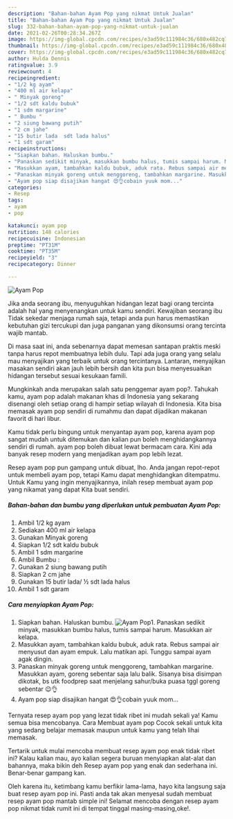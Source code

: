 ```yaml
---
description: "Bahan-bahan Ayam Pop yang nikmat Untuk Jualan"
title: "Bahan-bahan Ayam Pop yang nikmat Untuk Jualan"
slug: 332-bahan-bahan-ayam-pop-yang-nikmat-untuk-jualan
date: 2021-02-26T00:28:34.267Z
image: https://img-global.cpcdn.com/recipes/e3ad59c111984c36/680x482cq70/ayam-pop-foto-resep-utama.jpg
thumbnail: https://img-global.cpcdn.com/recipes/e3ad59c111984c36/680x482cq70/ayam-pop-foto-resep-utama.jpg
cover: https://img-global.cpcdn.com/recipes/e3ad59c111984c36/680x482cq70/ayam-pop-foto-resep-utama.jpg
author: Hulda Dennis
ratingvalue: 3.9
reviewcount: 4
recipeingredient:
- "1/2 kg ayam"
- "400 ml air kelapa"
- " Minyak goreng"
- "1/2 sdt kaldu bubuk"
- "1 sdm margarine"
- " Bumbu "
- "2 siung bawang putih"
- "2 cm jahe"
- "15 butir lada  sdt lada halus"
- "1 sdt garam"
recipeinstructions:
- "Siapkan bahan. Haluskan bumbu."
- "Panaskan sedikit minyak, masukkan bumbu halus, tumis sampai harum. Masukkan air kelapa."
- "Masukkan ayam, tambahkan kaldu bubuk, aduk rata. Rebus sampai air menyusut dan ayam empuk. Lalu matikan api. Tunggu sampai ayam agak dingin."
- "Panaskan minyak goreng untuk menggoreng, tambahkan margarine. Masukkan ayam, goreng sebentar saja lalu balik. Sisanya bisa disimpan dikotak, bs utk foodprep saat menjelang sahur/buka puasa tggl goreng sebentar 😉👌"
- "Ayam pop siap disajikan hangat 😍👌cobain yuuk mom..."
categories:
- Resep
tags:
- ayam
- pop

katakunci: ayam pop 
nutrition: 148 calories
recipecuisine: Indonesian
preptime: "PT31M"
cooktime: "PT35M"
recipeyield: "3"
recipecategory: Dinner

---
```



![Ayam Pop](https://img-global.cpcdn.com/recipes/e3ad59c111984c36/680x482cq70/ayam-pop-foto-resep-utama.jpg)

Jika anda seorang ibu, menyuguhkan hidangan lezat bagi orang tercinta adalah hal yang menyenangkan untuk kamu sendiri. Kewajiban seorang ibu Tidak sekedar menjaga rumah saja, tetapi anda pun harus memastikan kebutuhan gizi tercukupi dan juga panganan yang dikonsumsi orang tercinta wajib mantab.

Di masa  saat ini, anda sebenarnya dapat memesan santapan praktis meski tanpa harus repot membuatnya lebih dulu. Tapi ada juga orang yang selalu mau menyajikan yang terbaik untuk orang tercintanya. Lantaran, menyajikan masakan sendiri akan jauh lebih bersih dan kita pun bisa menyesuaikan hidangan tersebut sesuai kesukaan famili. 



Mungkinkah anda merupakan salah satu penggemar ayam pop?. Tahukah kamu, ayam pop adalah makanan khas di Indonesia yang sekarang disenangi oleh setiap orang di hampir setiap wilayah di Indonesia. Kita bisa memasak ayam pop sendiri di rumahmu dan dapat dijadikan makanan favorit di hari libur.

Kamu tidak perlu bingung untuk menyantap ayam pop, karena ayam pop sangat mudah untuk ditemukan dan kalian pun boleh menghidangkannya sendiri di rumah. ayam pop boleh dibuat lewat bermacam cara. Kini ada banyak resep modern yang menjadikan ayam pop lebih lezat.

Resep ayam pop pun gampang untuk dibuat, lho. Anda jangan repot-repot untuk membeli ayam pop, tetapi Kamu dapat menghidangkan ditempatmu. Untuk Kamu yang ingin menyajikannya, inilah resep membuat ayam pop yang nikamat yang dapat Kita buat sendiri.

<!--inarticleads1-->

##### Bahan-bahan dan bumbu yang diperlukan untuk pembuatan Ayam Pop:

1. Ambil 1/2 kg ayam
1. Sediakan 400 ml air kelapa
1. Gunakan  Minyak goreng
1. Siapkan 1/2 sdt kaldu bubuk
1. Ambil 1 sdm margarine
1. Ambil  Bumbu :
1. Gunakan 2 siung bawang putih
1. Siapkan 2 cm jahe
1. Gunakan 15 butir lada/ ½ sdt lada halus
1. Ambil 1 sdt garam




<!--inarticleads2-->

##### Cara menyiapkan Ayam Pop:

1. Siapkan bahan. Haluskan bumbu.
<img src="https://img-global.cpcdn.com/steps/6c179c99742e9937/160x128cq70/ayam-pop-langkah-memasak-1-foto.jpg" alt="Ayam Pop">1. Panaskan sedikit minyak, masukkan bumbu halus, tumis sampai harum. Masukkan air kelapa.
1. Masukkan ayam, tambahkan kaldu bubuk, aduk rata. Rebus sampai air menyusut dan ayam empuk. Lalu matikan api. Tunggu sampai ayam agak dingin.
1. Panaskan minyak goreng untuk menggoreng, tambahkan margarine. Masukkan ayam, goreng sebentar saja lalu balik. Sisanya bisa disimpan dikotak, bs utk foodprep saat menjelang sahur/buka puasa tggl goreng sebentar 😉👌
1. Ayam pop siap disajikan hangat 😍👌cobain yuuk mom...




Ternyata resep ayam pop yang lezat tidak ribet ini mudah sekali ya! Kamu semua bisa mencobanya. Cara Membuat ayam pop Cocok sekali untuk kita yang sedang belajar memasak maupun untuk kamu yang telah lihai memasak.

Tertarik untuk mulai mencoba membuat resep ayam pop enak tidak ribet ini? Kalau kalian mau, ayo kalian segera buruan menyiapkan alat-alat dan bahannya, maka bikin deh Resep ayam pop yang enak dan sederhana ini. Benar-benar gampang kan. 

Oleh karena itu, ketimbang kamu berfikir lama-lama, hayo kita langsung saja buat resep ayam pop ini. Pasti anda tak akan menyesal sudah membuat resep ayam pop mantab simple ini! Selamat mencoba dengan resep ayam pop nikmat tidak rumit ini di tempat tinggal masing-masing,oke!.

